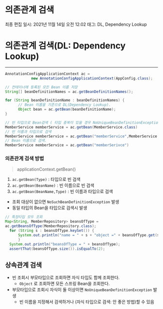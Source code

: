 # 의존관계 검색

최종 편집 일시: 2021년 11월 14일 오전 12:02
태그: DL, Dependency Lookup

# 의존관계 검색(DL: Dependency Lookup)

---

```java
AnnotationConfigApplicationContext ac =
            new AnnotationConfigApplicationContext(AppConfig.class);

// 컨테이너에 등록된 모든 Bean 이름 저장
String[] beanDefinitionNames = ac.getBeanDefinitionNames();

for (String beanDefinitionName : beanDefinitionNames) {
      // Bean 이름을 기준으로 DL(Dependency Lookup).
      Object bean = ac.getBean(beanDefinitionName);		
}

// 빈 타입으로 Bean검색 ( 타입 중복이 있을 경우 NoUniqueBeanDefinitionException 발생 )
MemberService memberService = ac.getBean(MemberService.class)
// 빈 이름과 타입으로 검색
MemberService memberService = ac.getBean("memberService",MemberService.class)
// Bean 이름으로 검색.
MemberService memberService = ac.getBean("memberSerivce")
```

### 의존관계 검색 방법

> applicationContext.getBean()
> 
1. `ac.getBean(Type)`  : 타입으로 빈 검색
2. `ac.getBean(BeanName)` : 빈 이름으로 빈 검색
3. `ac.getBean(BeanName,Type)` : 빈 이름과 타입으로 검색
- 조회 대상이 없으면 `NoSuchBeanDefinitionException` 발생
- 동일 타입의 Bean을 타입으로 검색시  발생

```java
// 특정타입 모두 조회
Map<String, MemberRepository> beansOfType = 
ac.getBeansOfType(MemberRepository.class);
  for (String s : beansOfType.keySet()) {
      System.out.println("name = " + s + "object =" + beansOfType.get(s));
      }
  System.out.println("beansOfType = " + beansOfType);
  assertThat(beansOfType.size()).isEqualTo(2);
```

## 상속관계 검색

- 빈 조회시 부모타입으로 조회하면 자식 타입도 함께 조회한다.
    - `Object` 로 조회하면 모든 스프링 Bean을 조회한다.
- 부모타입으로 조회시 자식이 둘 이상이면 `NoUniqueBeanDefinitionException`  발생
    - 빈 이름을 지정해서 검색하거나 (자식 타입으로 검색: 안 좋은 방법)할 수 있음